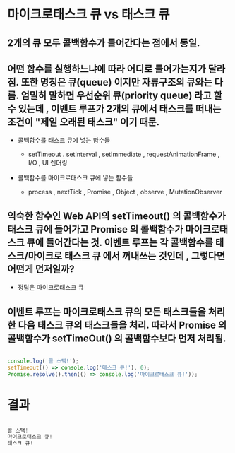 # 마이크로태스크 큐 vs 태스크 큐 

## 2개의 큐 모두 콜백함수가 들어간다는 점에서 동일.
## 어떤 함수를 실행하느냐에 따라 어디로 들어가는지가 달라짐. 또한 명칭은 큐(queue) 이지만 자류구조의 큐와는 다름. 엄밀히 말하면 우선순위 큐(priority queue) 라고 할 수 있는데 , 이벤트 루프가 2개의 큐에서 태스크를 떠내는 조건이 "제일 오래된 태스크" 이기 때문.

- 콜백함수를 태스크 큐에 넣는 함수들 

    + setTimeout . setInterval , setImmediate , 
requestAnimationFrame , I/O , UI 렌더링

- 콜백함수를 마이크로태스크 큐에 넣는 함수들

    + process , nextTick , Promise , Object , observe ,
MutationObserver

## 익숙한 함수인 Web API의 setTimeout() 의 콜백함수가 태스크 큐에 들어가고 Promise 의 콜백함수가 마이크로태스크 큐에 들어간다는 것. 이벤트 루프는 각 콜백함수를 태스크/마이크로 태스크 큐 에서 꺼내쓰는 것인데 , 그렇다면 어떤게 먼저일까?

- 정답은 마이크로태스크 큐 

## 이벤트 루프는 마이크로태스크 큐의 모든 태스크들을 처리한 다음 태스크 큐의 태스크들을 처리. 따라서 Promise 의 콜백함수가 setTimeOut() 의 콜백함수보다 먼저 처리됨.

````Javascript

console.log('콜 스택!');
setTimeout(() => console.log('태스크 큐!'), 0);
Promise.resolve().then(() => console.log('마이크로태스크 큐!'));


````

# 결과 

````Javascript

콜 스택!
마이크로태스크 큐!
태스크 큐!

````